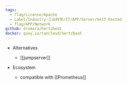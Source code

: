```yaml
---
tags:
  - flag/License/Apache
  - Label/Industry-工业科学/IT/APP/Server/Self-hosted
  - flag/APP/Network
github: dromara/hertzbeat
docker: quay.io/tancloud/hertzbeat
---
```


- Alternatives
    - [[jumpserver]]

- Ecosystem
    - compatible with [[Prometheus]]

